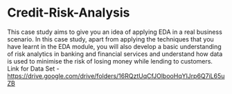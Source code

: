 # Credit-Risk-Analysis
This case study aims to give you an idea of applying EDA in a real business scenario. In this case study, apart from applying the techniques that you have learnt in the EDA module, you will also develop a basic understanding of risk analytics in banking and financial services and understand how data is used to minimise the risk of losing money while lending to customers.
Link for Data Set - https://drive.google.com/drive/folders/16RQztUqCfJOlbooHqYlJrp6Q7iL65uZB

